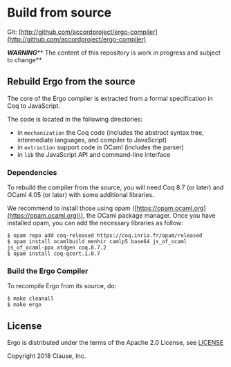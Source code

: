 # Build from source

Git: [http://github.com/accordproject/ergo-compiler](http://github.com/accordproject/ergo-compiler)

_**WARNING**_** The content of this repository is work in progress and subject to change**

## Rebuild Ergo from the source

The core of the Ergo compiler is extracted from a formal specification in Coq to JavaScript.

The code is located in the following directories:

* in `mechanization` the Coq code \(includes the abstract syntax tree, intermediate languages, and compiler to JavaScript\)
* in `extraction` support code in OCaml \(includes the parser\)
* in `lib` the JavaScript API and command-line interface

### Dependencies

To rebuild the compiler from the source, you will need Coq 8.7 \(or later\) and OCaml 4.05 \(or later\) with some additional libraries.

We recommend to install those using opam \([https://opam.ocaml.org](https://opam.ocaml.org)\), the OCaml package manager. Once you have installed opam, you can add the necessary libraries as follow:

```text
$ opam repo add coq-released https://coq.inria.fr/opam/released
$ opam install ocamlbuild menhir camlp5 base64 js_of_ocaml js_of_ocaml-ppx atdgen coq.8.7.2
$ opam install coq-qcert.1.0.7
```

### Build the Ergo Compiler

To recompile Ergo from its source, do:

```text
$ make cleanall
$ make ergo
```

## License

Ergo is distributed under the terms of the Apache 2.0 License, see [LICENSE](https://github.com/accordproject/ergo/tree/222afd03ba7533f77af4b8a3949f599dde434ced/LICENSE/README.md)

Copyright 2018 Clause, Inc.

